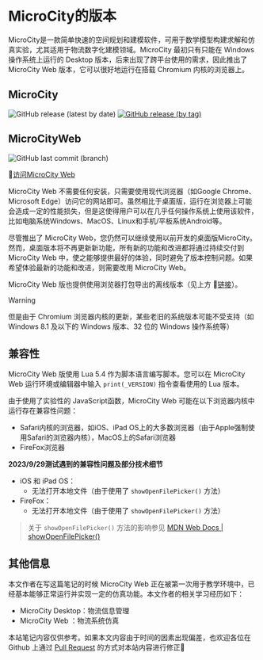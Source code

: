 # MicroCity的版本

MicroCity是一款简单快速的空间规划和建模软件，可用于数学模型构建求解和仿真实验，尤其适用于物流数字化建模领域。MicroCity 最初只有只能在 Windows 操作系统上运行的 Desktop 版本，后来出现了跨平台使用的需求，因此推出了 MicroCity Web 版本，它可以很好地运行在搭载 Chromium 内核的浏览器上。

## MicroCity
![GitHub release (latest by date)](https://img.shields.io/github/v/release/microcity/Desktop) [![GitHub release (by tag)](https://img.shields.io/github/downloads/microcity/Desktop/latest/total)](https://github.com/microcity/Desktop/releases/latest)

## MicroCityWeb
![GitHub last commit (branch)](https://img.shields.io/github/last-commit/microcity/microcity.github.io/master)

🎯[访问MicroCity Web](https://microcity.github.io)

MicroCity Web 不需要任何安装，只需要使用现代浏览器（如Google Chrome、Microsoft Edge）访问它的网站即可。虽然相比于桌面版，运行在浏览器上可能会造成一定的性能损失，但是这使得用户可以在几乎任何操作系统上使用该软件，比如电脑系统Windows、MacOS、Linux和手机/平板系统Android等。

尽管推出了 MicroCity Web，您仍然可以继续使用以前开发的桌面版MicroCity。然而，桌面版本将不再更新新功能，所有新的功能和改进都将通过持续交付到 MicroCity Web 中，使之能够提供最好的体验，同时避免了版本控制问题。如果希望体验最新的功能和改进，则需要改用 MicroCity Web。

MicroCity Web 版也提供使用浏览器打包导出的离线版本（见上方 🔗[链接](#microcityweb)）。

> [!warning]
> 但是由于 Chromium 浏览器内核的更新，某些老旧的系统版本可能不受支持（如 Windows 8.1 及以下的 Windows 版本、32 位的 Windows 操作系统等）

## 兼容性
MicroCity Web 版使用 Lua 5.4 作为脚本语言编写脚本。您可以在 MicroCity Web 运行环境或编辑器中输入 `print(_VERSION)` 指令查看使用的 Lua 版本。

由于使用了实验性的 JavaScript函数，MicroCity Web 可能在以下浏览器内核中运行存在兼容性问题：
* Safari内核的浏览器，如iOS、iPad OS上的大多数浏览器（由于Apple强制使用Safari的浏览器内核），MacOS上的Safari浏览器
* FireFox浏览器

**2023/9/29测试遇到的兼容性问题及部分技术细节**
* iOS 和 iPad OS：
  * 无法打开本地文件（由于使用了 `showOpenFilePicker()` 方法）
* FireFox：
  * 无法打开本地文件（由于使用了 `showOpenFilePicker()` 方法）

> 关于 `showOpenFilePicker()` 方法的影响参见 [MDN Web Docs | showOpenFilePicker()](https://developer.mozilla.org/zh-CN/docs/Web/API/window/showOpenFilePicker#%E6%B5%8F%E8%A7%88%E5%99%A8%E5%85%BC%E5%AE%B9%E6%80%A7)

## 其他信息
本文作者在写这篇笔记的时候 MicroCity Web 正在被第一次用于教学环境中，已经基本能够正常运行并实现一定的仿真功能。本文作者的相关学习经历如下：
* MicroCity Desktop：物流信息管理
* MicroCity Web ：物流系统仿真

本站笔记内容仅供参考。如果本文内容由于时间的因素出现偏差，也欢迎各位在 Github 上通过 [Pull Request](https://github.com/huuhghhgyg/MicroCityNotes/pulls) 的方式对本站内容进行修正🥳